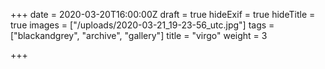 +++
date = 2020-03-20T16:00:00Z
draft = true
hideExif = true
hideTitle = true
images = ["/uploads/2020-03-21_19-23-56_utc.jpg"]
tags = ["blackandgrey", "archive", "gallery"]
title = "virgo"
weight = 3

+++
